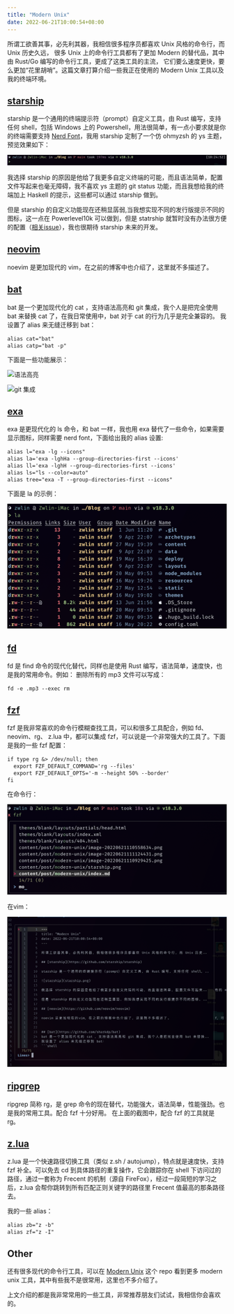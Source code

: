 ```yaml
---
title: "Modern Unix"
date: 2022-06-21T10:00:54+08:00
---
```


所谓工欲善其事，必先利其器，我相信很多程序员都喜欢 Unix 风格的命令行，而 Unix 历史久远， 很多 Unix 上的命令行工具都有了更加 Modern 的替代品，其中由 Rust/Go 编写的命令行工具，更成了这类工具的主流， 它们要么速度更快，要么更加“花里胡哨”。这篇文章打算介绍一些我正在使用的 Modern Unix 工具以及我的终端环境。

## [starship](https://github.com/starship/starship)

starship 是一个通用的终端提示符（prompt）自定义工具，由 Rust 编写，支持任何 shell，包括 Windows 上的 Powershell，用法很简单，有一点小要求就是你的终端需要支持 [Nerd Font](https://github.com/ryanoasis/nerd-fonts/tree/gh-pages)，我用 starship 定制了一个仿 ohmyzsh 的 ys 主题，预览效果如下：

![starship](starship.png)

我选择 starship 的原因是他给了我更多自定义终端的可能，而且语法简单，配置文件写起来也毫无障碍，我不喜欢 ys 主题的 git status 功能，而且我想给我的终端加上 Haskell 的提示，这些都可以通过 starship 做到。

但是 starship 的自定义功能现在还稍显孱弱,当我想实现不同的发行版提示不同的图标，这一点在 Powerlevel10k 可以做到，但是 statrship 就暂时没有办法很方便的配置（[相关issue](https://github.com/starship/starship/issues/3251)），我也很期待 starship 未来的开发。

## [neovim](https://github.com/neovim/neovim)

noevim 是更加现代的 vim，在之前的博客中也介绍了，这里就不多描述了。


## [bat](https://github.com/sharkdp/bat)
bat 是一个更加现代化的 cat ，支持语法高亮和 git 集成，我个人是把完全使用 bat 来替换 cat 了，在我日常使用中，bat 对于 cat 的行为几乎是完全兼容的。
我设置了 alias 来无缝迁移到 bat：
```shell
alias cat="bat"
alias catp="bat -p"
```
下面是一些功能展示：

![语法高亮](https://camo.githubusercontent.com/7b7c397acc5b91b4c4cf7756015185fe3c5f700f70d256a212de51294a0cf673/68747470733a2f2f696d6775722e636f6d2f724773646e44652e706e67)

![git 集成](https://camo.githubusercontent.com/c436c206f2c86605ab2f9fb632dd485afc05fccbf14af472770b0c59d876c9cc/68747470733a2f2f692e696d6775722e636f6d2f326c53573452452e706e67)

## [exa](https://github.com/ogham/exa)
exa 是更现代化的 ls 命令，和 bat 一样，我也用 exa 替代了一些命令，如果需要显示图标，同样需要 nerd font，下面给出我的 alias 设置:
```shell
alias l="exa -lg --icons"
alias la='exa -lghHa --group-directories-first --icons'
alias ll='exa -lghH --group-directories-first --icons'
alias ls="ls --color=auto"
alias tree="exa -T --group-directories-first --icons"
```
下面是 la 的示例：

![image-20220621111124431](image-20220621111124431.png)

## [fd](https://github.com/sharkdp/fd)
fd 是 find 命令的现代化替代，同样也是使用 Rust 编写，语法简单，速度快，也是我的常用命令。例如： 删除所有的 mp3 文件可以写成：
```shell
fd -e .mp3 --exec rm 
```

## [fzf](https://github.com/junegunn/fzf)
fzf 是我非常喜欢的命令行模糊查找工具，可以和很多工具配合，例如 fd、neovim、rg、 z.lua 中，都可以集成 fzf，可以说是一个非常强大的工具了。下面是我的一些 fzf 配置：
```shell
if type rg &> /dev/null; then
  export FZF_DEFAULT_COMMAND='rg --files'
  export FZF_DEFAULT_OPTS='-m --height 50% --border'
fi
```
在命令行：

![image-20220621112406501](image-20220621112406501.png)

在vim：

![image-20220621112748929](image-20220621112748929.png)

## [ripgrep](https://github.com/BurntSushi/ripgrep)
ripgrep 简称 rg，是 grep 命令的现在替代，功能强大，语法简单，性能强劲。也是我的常用工具。配合 fzf 十分好用。
在上面的截图中，配合 fzf 的工具就是 rg。

## [z.lua](https://github.com/skywind3000/z.lua)

z.lua 是一个快速路径切换工具（类似 z.sh / autojump），特点就是速度快，支持 fzf 补全。可以免去 cd 到具体路径的重复操作，它会跟踪你在 shell 下访问过的路径，通过一套称为 Frecent 的机制（源自 FireFox），经过一段简短的学习之后，z.lua 会帮你跳转到所有匹配正则关键字的路径里 Frecent 值最高的那条路径去。

我的一些 alias：
```shell
alias zb="z -b" 
alias zf="z -I"
```

## Other
还有很多现代的命令行工具，可以在 [Modern Unix](https://github.com/ibraheemdev/modern-unix) 这个 repo 看到更多 modern unix 工具，其中有些我不是很常用，这里也不多介绍了。

上文介绍的都是我非常常用的一些工具，非常推荐朋友们试试，我相信你会喜欢的。
